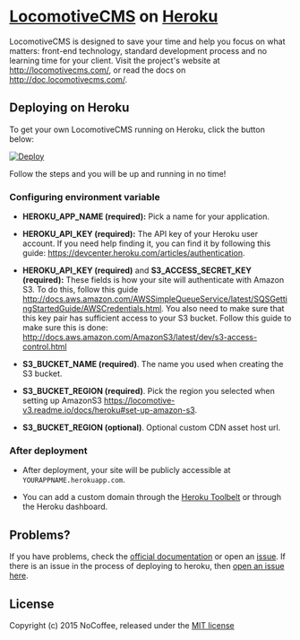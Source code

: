 # [LocomotiveCMS](https://github.com/locomotivecms/engine) on [Heroku](http://heroku.com)

LocomotiveCMS is designed to save your time and help you focus on what matters: front-end technology, standard development process and no learning time for your client. Visit the project's website at <http://locomotivecms.com/>, or read the docs on <http://doc.locomotivecms.com/>.

## Deploying on Heroku

To get your own LocomotiveCMS running on Heroku, click the button below:

[![Deploy](https://www.herokucdn.com/deploy/button.svg)](https://heroku.com/deploy?template=https://github.com/locomotivecms/heroku-instant-deploy)

Follow the steps and you will be up and running in no time!

### Configuring environment variable

- **HEROKU_APP_NAME (required):** Pick a name for your application.

- **HEROKU_API_KEY (required):** The API key of your Heroku user account. If you need help finding it, you can find it by following this guide: <https://devcenter.heroku.com/articles/authentication>.

- **HEROKU_API_KEY (required)** and **S3_ACCESS_SECRET_KEY (required):** These fields is how your site will authenticate with Amazon S3. To do this, follow this guide <http://docs.aws.amazon.com/AWSSimpleQueueService/latest/SQSGettingStartedGuide/AWSCredentials.html>. You also need to make sure that this key pair has sufficient access to your S3 bucket. Follow this guide to make sure this is done: <http://docs.aws.amazon.com/AmazonS3/latest/dev/s3-access-control.html>

- **S3_BUCKET_NAME (required)**. The name you used when creating the S3 bucket.

- **S3_BUCKET_REGION (required)**. Pick the region you selected when setting up AmazonS3 <https://locomotive-v3.readme.io/docs/heroku#set-up-amazon-s3>.

- **S3_BUCKET_REGION (optional)**. Optional custom CDN asset host url.

### After deployment

- After deployment, your site will be publicly accessible at `YOURAPPNAME.herokuapp.com`.

- You can add a custom domain through the [Heroku Toolbelt](https://toolbelt.heroku.com/) or through the Heroku dashboard.

## Problems?

If you have problems, check the [official documentation](http://doc.locomotivecms.com/) or open an [issue](https://github.com/locomotivecms/engine/issues). If there is an issue in the process of deploying to heroku, then [open an issue here](https://github.com/locomotivecms/heroku-instant-deploy).

## License

Copyright (c) 2015 NoCoffee, released under the [MIT license](./LICENSE)
